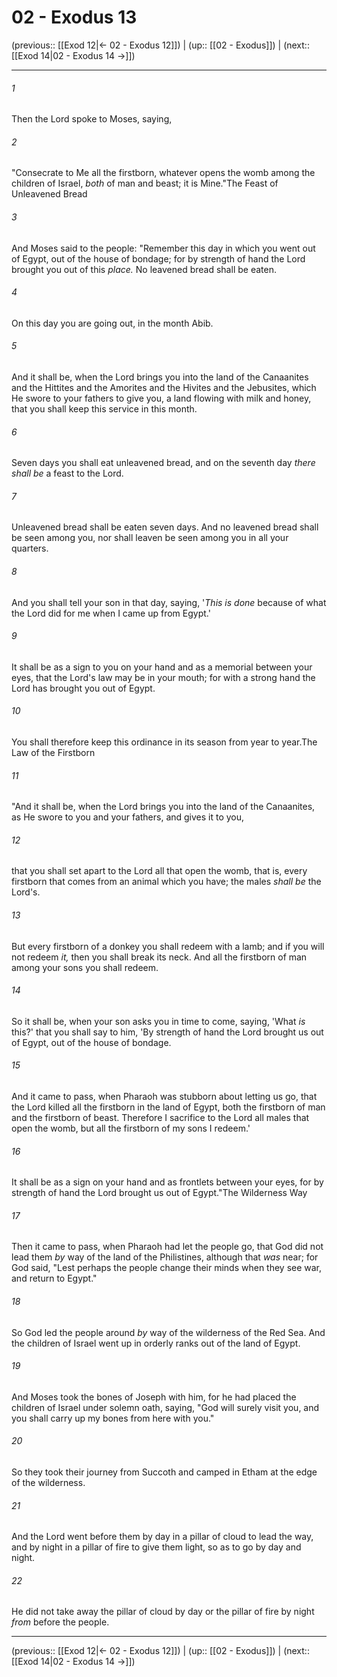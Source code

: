 # 02 - Exodus 13

(previous:: [[Exod 12|← 02 - Exodus 12]]) | (up:: [[02 - Exodus]]) | (next:: [[Exod 14|02 - Exodus 14 →]])

***


###### 1 
Then the Lord spoke to Moses, saying, 

###### 2 
"Consecrate to Me all the firstborn, whatever opens the womb among the children of Israel, _both_ of man and beast; it is Mine."The Feast of Unleavened Bread 

###### 3 
And Moses said to the people: "Remember this day in which you went out of Egypt, out of the house of bondage; for by strength of hand the Lord brought you out of this _place._ No leavened bread shall be eaten. 

###### 4 
On this day you are going out, in the month Abib. 

###### 5 
And it shall be, when the Lord brings you into the land of the Canaanites and the Hittites and the Amorites and the Hivites and the Jebusites, which He swore to your fathers to give you, a land flowing with milk and honey, that you shall keep this service in this month. 

###### 6 
Seven days you shall eat unleavened bread, and on the seventh day _there shall be_ a feast to the Lord. 

###### 7 
Unleavened bread shall be eaten seven days. And no leavened bread shall be seen among you, nor shall leaven be seen among you in all your quarters. 

###### 8 
And you shall tell your son in that day, saying, '_This is done_ because of what the Lord did for me when I came up from Egypt.' 

###### 9 
It shall be as a sign to you on your hand and as a memorial between your eyes, that the Lord's law may be in your mouth; for with a strong hand the Lord has brought you out of Egypt. 

###### 10 
You shall therefore keep this ordinance in its season from year to year.The Law of the Firstborn 

###### 11 
"And it shall be, when the Lord brings you into the land of the Canaanites, as He swore to you and your fathers, and gives it to you, 

###### 12 
that you shall set apart to the Lord all that open the womb, that is, every firstborn that comes from an animal which you have; the males _shall be_ the Lord's. 

###### 13 
But every firstborn of a donkey you shall redeem with a lamb; and if you will not redeem _it,_ then you shall break its neck. And all the firstborn of man among your sons you shall redeem. 

###### 14 
So it shall be, when your son asks you in time to come, saying, 'What _is_ this?' that you shall say to him, 'By strength of hand the Lord brought us out of Egypt, out of the house of bondage. 

###### 15 
And it came to pass, when Pharaoh was stubborn about letting us go, that the Lord killed all the firstborn in the land of Egypt, both the firstborn of man and the firstborn of beast. Therefore I sacrifice to the Lord all males that open the womb, but all the firstborn of my sons I redeem.' 

###### 16 
It shall be as a sign on your hand and as frontlets between your eyes, for by strength of hand the Lord brought us out of Egypt."The Wilderness Way 

###### 17 
Then it came to pass, when Pharaoh had let the people go, that God did not lead them _by_ way of the land of the Philistines, although that _was_ near; for God said, "Lest perhaps the people change their minds when they see war, and return to Egypt." 

###### 18 
So God led the people around _by_ way of the wilderness of the Red Sea. And the children of Israel went up in orderly ranks out of the land of Egypt. 

###### 19 
And Moses took the bones of Joseph with him, for he had placed the children of Israel under solemn oath, saying, "God will surely visit you, and you shall carry up my bones from here with you." 

###### 20 
So they took their journey from Succoth and camped in Etham at the edge of the wilderness. 

###### 21 
And the Lord went before them by day in a pillar of cloud to lead the way, and by night in a pillar of fire to give them light, so as to go by day and night. 

###### 22 
He did not take away the pillar of cloud by day or the pillar of fire by night _from_ before the people.

***

(previous:: [[Exod 12|← 02 - Exodus 12]]) | (up:: [[02 - Exodus]]) | (next:: [[Exod 14|02 - Exodus 14 →]])
